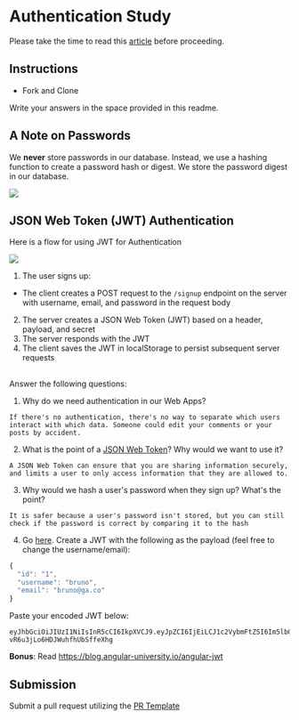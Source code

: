# Authentication Study

Please take the time to read this [article](https://medium.com/ag-grid/a-plain-english-introduction-to-json-web-tokens-jwt-what-it-is-and-what-it-isnt-8076ca679843) before proceeding.

## Instructions

- Fork and Clone

Write your answers in the space provided in this readme.

## A Note on Passwords

We **never** store passwords in our database. Instead, we use a hashing function to create a password hash or digest. We store the password digest in our database.

![](password_digest.jpeg)

## JSON Web Token (JWT) Authentication

Here is a flow for using JWT for Authentication

![](jwt.jpeg)

1. The user signs up:

- The client creates a POST request to the `/signup` endpoint on the server with username, email, and password in the request body

2. The server creates a JSON Web Token (JWT) based on a header, payload, and secret
3. The server responds with the JWT
4. The client saves the JWT in localStorage to persist subsequent server requests

##

Answer the following questions:

1. Why do we need authentication in our Web Apps?

```
If there's no authentication, there's no way to separate which users interact with which data. Someone could edit your comments or your posts by accident.
```

2. What is the point of a [JSON Web Token](https://jwt.io/introduction)? Why would we want to use it?

```
A JSON Web Token can ensure that you are sharing information securely, and limits a user to only access information that they are allowed to.
```

3. Why would we hash a user's password when they sign up? What's the point?

```
It is safer because a user's password isn't stored, but you can still check if the password is correct by comparing it to the hash
```

4. Go [here](https://jwt.io). Create a JWT with the following as the payload (feel free to change the username/email):

```js
{
  "id": "1",
  "username": "bruno",
  "email": "bruno@ga.co"
}
```

Paste your encoded JWT below:

```
eyJhbGciOiJIUzI1NiIsInR5cCI6IkpXVCJ9.eyJpZCI6IjEiLCJ1c2VybmFtZSI6Im5lbGxmIiwiZW1haWwiOiJuZWxsZkBnYS5jbyJ9.lsVinwZvDDiDMhic-vR6u3jLo6HDJWuhfhUbSffeXhg
```

**Bonus**: Read https://blog.angular-university.io/angular-jwt

## Submission

Submit a pull request utilizing the [PR Template](https://github.com/SEI-R-2-22/template_pull_request)
